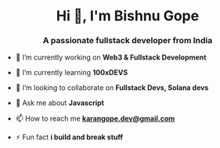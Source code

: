 
<h1 align="center">Hi 👋, I'm Bishnu Gope</h1>
<h3 align="center">A passionate fullstack developer from India</h3>


- 🔭 I’m currently working on **Web3 & Fullstack Development**

- 🌱 I’m currently learning **100xDEVS**

- 👯 I’m looking to collaborate on **Fullstack Devs, Solana devs**

- 💬 Ask me about **Javascript**

- 📫 How to reach me **karangope.dev@gmail.com**

- ⚡ Fun fact **i build and break stuff**




